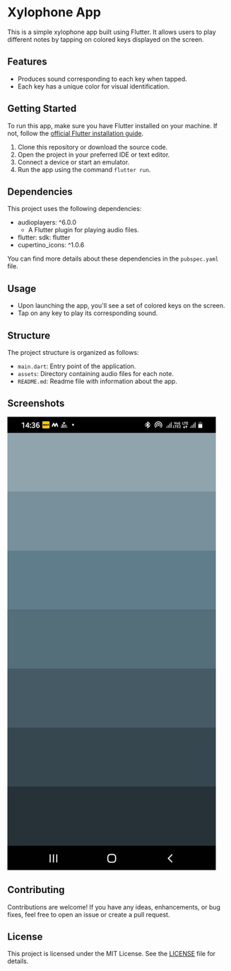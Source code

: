 # Xylophone App

This is a simple xylophone app built using Flutter. It allows users to play different notes by tapping on colored keys displayed on the screen.

## Features
- Produces sound corresponding to each key when tapped.
- Each key has a unique color for visual identification.

## Getting Started
To run this app, make sure you have Flutter installed on your machine. If not, follow the [official Flutter installation guide](https://flutter.dev/docs/get-started/install).

1. Clone this repository or download the source code.
2. Open the project in your preferred IDE or text editor.
3. Connect a device or start an emulator.
4. Run the app using the command `flutter run`.

## Dependencies
This project uses the following dependencies:
- audioplayers: ^6.0.0
  - A Flutter plugin for playing audio files.
- flutter: sdk: flutter
- cupertino_icons: ^1.0.6

You can find more details about these dependencies in the `pubspec.yaml` file.

## Usage
- Upon launching the app, you'll see a set of colored keys on the screen.
- Tap on any key to play its corresponding sound.

## Structure
The project structure is organized as follows:
- `main.dart`: Entry point of the application.
- `assets`: Directory containing audio files for each note.
- `README.md`: Readme file with information about the app.

## Screenshots
![Screenshot](images/ScreenShot.jpg)

## Contributing
Contributions are welcome! If you have any ideas, enhancements, or bug fixes, feel free to open an issue or create a pull request.

## License
This project is licensed under the MIT License. See the [LICENSE](LICENSE) file for details.

